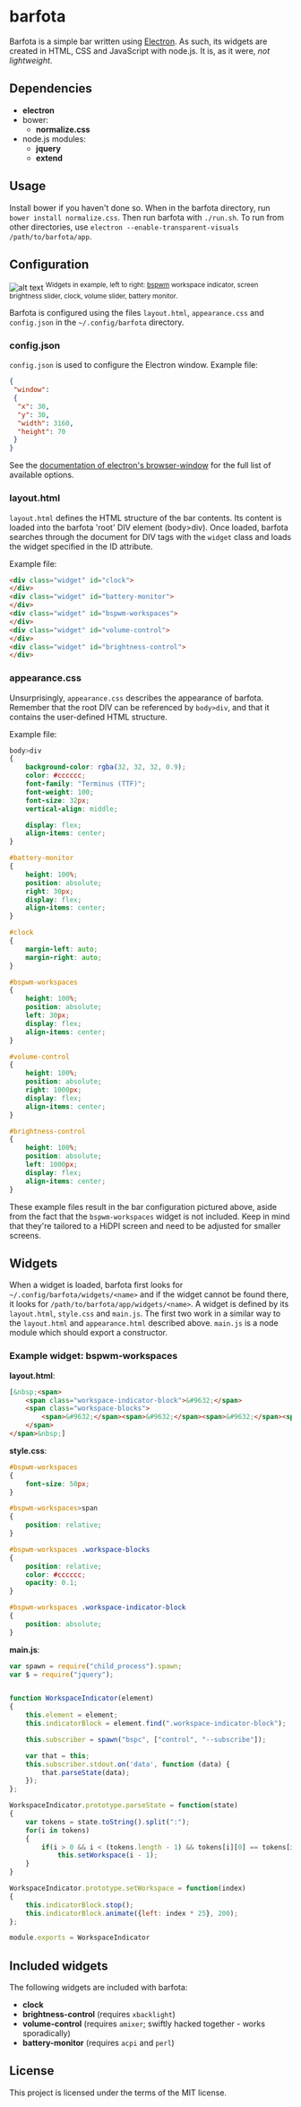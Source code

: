 # barfota
Barfota is a simple bar written using [Electron](http://electron.atom.io/). As such, its widgets are created in HTML, CSS and JavaScript with node.js.
It is, as it were, *not lightweight*.


## Dependencies
* **electron**
* bower:
  * **normalize.css**
* node.js modules:
  * **jquery**
  * **extend**


## Usage
Install bower if you haven't done so. When in the barfota directory, run `bower install normalize.css`. Then run barfota with `./run.sh`. To run from other directories, use `electron --enable-transparent-visuals /path/to/barfota/app`.


## Configuration
![alt text](http://i.imgur.com/8NWQdEp.png "example bar configuration")
<sup>Widgets in example, left to right: [bspwm](https://github.com/baskerville/bspwm) workspace indicator, screen brightness slider, clock, volume slider, battery monitor.</sup>

Barfota is configured using the files `layout.html`, `appearance.css` and `config.json` in the `~/.config/barfota` directory.

### config.json
`config.json` is used to configure the Electron window. Example file:
```json
{
 "window":
 {
  "x": 30,
  "y": 30,
  "width": 3160,
  "height": 70
 }
}
```

See the [documentation of electron's browser-window](https://github.com/atom/electron/blob/master/docs/api/browser-window.md) for the full list of available options.

### layout.html
`layout.html` defines the HTML structure of the bar contents. Its content is loaded into the barfota 'root' DIV element (body>div). Once loaded, barfota searches through the document for DIV tags with the `widget` class and loads the widget specified in the ID attribute.

Example file:
```html
<div class="widget" id="clock">
</div>
<div class="widget" id="battery-monitor">
</div>
<div class="widget" id="bspwm-workspaces">
</div>
<div class="widget" id="volume-control">
</div>
<div class="widget" id="brightness-control">
</div>
```

### appearance.css
Unsurprisingly, `appearance.css` describes the appearance of barfota. Remember that the root DIV can be referenced by `body>div`, and that it contains the user-defined HTML structure.

Example file:
```css
body>div
{
	background-color: rgba(32, 32, 32, 0.9);
	color: #cccccc;
	font-family: "Terminus (TTF)";
	font-weight: 100;
	font-size: 32px;
	vertical-align: middle;

	display: flex;
	align-items: center;
}

#battery-monitor
{
	height: 100%;
	position: absolute;
	right: 30px;
	display: flex;
	align-items: center;
}

#clock
{
	margin-left: auto;
	margin-right: auto;
}

#bspwm-workspaces
{
	height: 100%;
	position: absolute;
	left: 30px;
	display: flex;
	align-items: center;
}

#volume-control
{
	height: 100%;
	position: absolute;
	right: 1000px;
	display: flex;
	align-items: center;
}

#brightness-control
{
	height: 100%;
	position: absolute;
	left: 1000px;
	display: flex;
	align-items: center;
}
```

These example files result in the bar configuration pictured above, aside from the fact that the `bspwm-workspaces` widget is not included. Keep in mind that they're tailored to
a HiDPI screen and need to be adjusted for smaller screens.


## Widgets
When a widget is loaded, barfota first looks for `~/.config/barfota/widgets/<name>` and if the widget cannot be found there, it looks for `/path/to/barfota/app/widgets/<name>`. A widget is defined by its `layout.html`, `style.css` and `main.js`. The first two work in a similar way to the `layout.html` and `appearance.html` described above. `main.js` is a node module which should export a constructor.

### Example widget: bspwm-workspaces

**layout.html**:
```html
[&nbsp;<span>
	<span class="workspace-indicator-block">&#9632;</span>
	<span class="workspace-blocks">
		<span>&#9632;</span><span>&#9632;</span><span>&#9632;</span><span>&#9632;</span><span>&#9632;</span><span>&#9632;</span><span>&#9632;</span><span>&#9632;</span><span>&#9632;</span><span>&#9632;</span>
	</span>
</span>&nbsp;]
```

**style.css**:
```css
#bspwm-workspaces
{
	font-size: 50px;
}

#bspwm-workspaces>span
{
	position: relative;
}

#bspwm-workspaces .workspace-blocks
{
	position: relative;
	color: #cccccc;
	opacity: 0.1;
}

#bspwm-workspaces .workspace-indicator-block
{
	position: absolute;
}
```

**main.js**:
```javascript
var spawn = require("child_process").spawn;
var $ = require("jquery");


function WorkspaceIndicator(element)
{
	this.element = element;
	this.indicatorBlock = element.find(".workspace-indicator-block");

	this.subscriber = spawn("bspc", ["control", "--subscribe"]);

	var that = this;
	this.subscriber.stdout.on('data', function (data) {
		that.parseState(data);
	});
};

WorkspaceIndicator.prototype.parseState = function(state)
{
	var tokens = state.toString().split(":");
	for(i in tokens)
	{
		if(i > 0 && i < (tokens.length - 1) && tokens[i][0] == tokens[i][0].toUpperCase()) 
			this.setWorkspace(i - 1);
	}
}

WorkspaceIndicator.prototype.setWorkspace = function(index)
{
	this.indicatorBlock.stop();
	this.indicatorBlock.animate({left: index * 25}, 200);
};

module.exports = WorkspaceIndicator
```


## Included widgets
The following widgets are included with barfota:
* **clock**
* **brightness-control** (requires `xbacklight`)
* **volume-control** (requires `amixer`; swiftly hacked together - works sporadically)
* **battery-monitor** (requires `acpi` and `perl`)


## License
This project is licensed under the terms of the MIT license.
